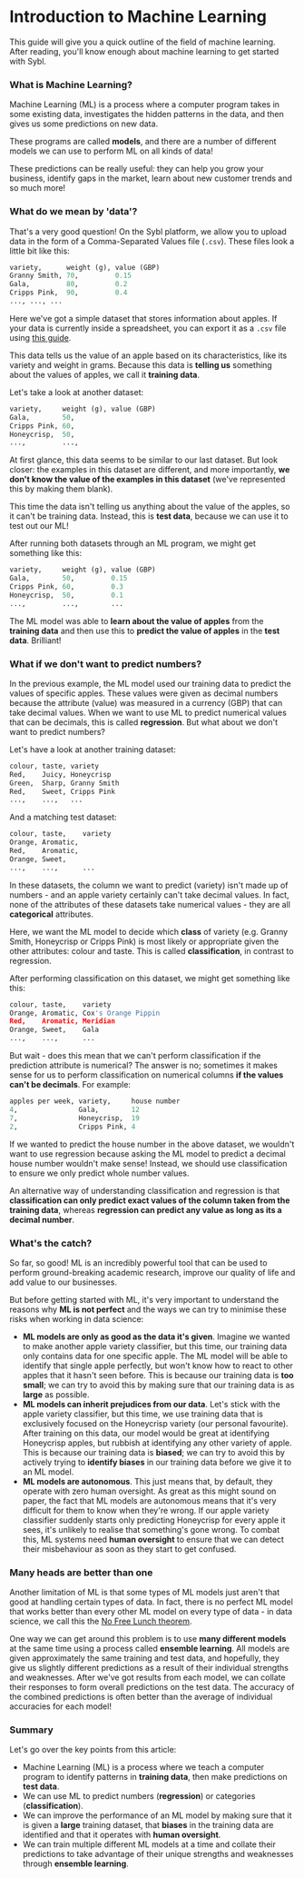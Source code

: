 # Introduction to Machine Learning

This guide will give you a quick outline of the field of machine learning. After reading, you'll know enough about machine learning to get started with Sybl.

### What is Machine Learning?

Machine Learning (ML) is a process where a computer program takes in some existing data, investigates the hidden patterns in the data, and then gives us some predictions on new data. 

These programs are called **models**, and there are a number of different models we can use to perform ML on all kinds of data!

These predictions can be really useful: they can help you grow your business, identify gaps in the market, learn about new customer trends and so much more!

### What do we mean by 'data'?

That's a very good question! On the Sybl platform, we allow you to upload data in the form of a Comma-Separated Values file (`.csv`). These files look a little bit like this:

```python
variety,      weight (g), value (GBP)
Granny Smith, 70,         0.15
Gala,         80,         0.2
Cripps Pink,  90,         0.4
..., ..., ...
```

Here we've got a simple dataset that stores information about apples. If your data is currently inside a spreadsheet, you can export it as a `.csv` file using [this guide](https://support.microsoft.com/en-us/office/save-a-workbook-to-text-format-txt-or-csv-3e9a9d6c-70da-4255-aa28-fcacf1f081e6). 

This data tells us the value of an apple based on its characteristics, like its variety and weight in grams. Because this data is **telling us** something about the values of apples, we call it **training data**.   

Let's take a look at another dataset:

```python
variety,     weight (g), value (GBP)
Gala,        50,
Cripps Pink, 60,
Honeycrisp,  50,
...,         ...,
```

At first glance, this data seems to be similar to our last dataset. But look closer: the examples in this dataset are different, and more importantly, **we don't know the value of the examples in this dataset** (we've represented this by making them blank).

This time the data isn't telling us anything about the value of the apples, so it can't be training data. Instead, this is **test data**, because we can use it to test out our ML!

After running both datasets through an ML program, we might get something like this:

```python
variety,     weight (g), value (GBP)
Gala,        50,         0.15
Cripps Pink, 60,         0.3
Honeycrisp,  50,         0.1
...,         ...,        ...
```

The ML model was able to **learn about the value of apples** from the **training data** and then use this to **predict the value of apples** in the **test data**. Brilliant!

### What if we don't want to predict numbers?

In the previous example, the ML model used our training data to predict the values of specific apples. These values were given as decimal numbers because the attribute (value) was measured in a currency (GBP) that can take decimal values. When we want to use ML to predict numerical values that can be decimals, this is called **regression**. But what about we don't want to predict numbers?

Let's have a look at another training dataset:

```python
colour, taste, variety
Red,    Juicy, Honeycrisp
Green,  Sharp, Granny Smith
Red,    Sweet, Cripps Pink
...,    ...,   ...
```

And a matching test dataset:

```python
colour, taste,    variety
Orange, Aromatic,
Red,    Aromatic,
Orange, Sweet,
...,    ...,      ...
```

In these datasets, the column we want to predict (variety) isn't made up of numbers - and an apple variety certainly can't take decimal values. In fact, none of the attributes of these datasets take numerical values - they are all **categorical** attributes.

Here, we want the ML model to decide which **class** of variety (e.g. Granny Smith, Honeycrisp or Cripps Pink) is most likely or appropriate given the other attributes: colour and taste. This is called **classification**, in contrast to regression.

After performing classification on this dataset, we might get something like this:

```python
colour, taste,    variety
Orange, Aromatic, Cox's Orange Pippin
Red,    Aromatic, Meridian
Orange, Sweet,    Gala
...,    ...,      ...
```

But wait - does this mean that we can't perform classification if the prediction attribute is numerical? The answer is no; sometimes it makes sense for us to perform classification on numerical columns **if the values can't be decimals**. For example:

```python
apples per week, variety,     house number
4,               Gala,        12
7,               Honeycrisp,  19
2,               Cripps Pink, 4
```

If we wanted to predict the house number in the above dataset, we wouldn't want to use regression because asking the ML model to predict a decimal house number wouldn't make sense! Instead, we should use classification to ensure we only predict whole number values.

An alternative way of understanding classification and regression is that **classification can only predict exact values of the column taken from the training data**, whereas **regression can predict any value as long as its a decimal number**.

### What's the catch?

So far, so good! ML is an incredibly powerful tool that can be used to perform ground-breaking academic research, improve our quality of life and add value to our businesses.

But before getting started with ML, it's very important to understand the reasons why **ML is not perfect** and the ways we can try to minimise these risks when working in data science:

- **ML models are only as good as the data it's given**. Imagine we wanted to make another apple variety classifier, but this time, our training data only contains data for one specific apple. The ML model will be able to identify that single apple perfectly, but won't know how to react to other apples that it hasn't seen before. This is because our training data is **too small**; we can try to avoid this by making sure that our training data is as **large** as possible.
- **ML models can inherit prejudices from our data**. Let's stick with the apple variety classifier, but this time, we use training data that is exclusively focused on the Honeycrisp variety (our personal favourite). After training on this data, our model would be great at identifying Honeycrisp apples, but rubbish at identifying any other variety of apple. This is because our training data is **biased**; we can try to avoid this by actively trying to **identify biases** in our training data before we give it to an ML model.
- **ML models are autonomous**. This just means that, by default, they operate with zero human oversight. As great as this might sound on paper, the fact that ML models are autonomous means that it's very difficult for them to know when they're wrong. If our apple variety classifier suddenly starts only predicting Honeycrisp for every apple it sees, it's unlikely to realise that something's gone wrong. To combat this, ML systems need **human oversight** to ensure that we can detect their misbehaviour as soon as they start to get confused.

### Many heads are better than one

Another limitation of ML is that some types of ML models just aren't that good at handling certain types of data. In fact, there is no perfect ML model that works better than every other ML model on every type of data - in data science, we call this the [No Free Lunch theorem](https://en.wikipedia.org/wiki/No_free_lunch_theorem).

One way we can get around this problem is to use **many different models** at the same time using a process called **ensemble learning**. All models are given approximately the same training and test data, and hopefully, they give us slightly different predictions as a result of their individual strengths and weaknesses. After we've got results from each model, we can collate their responses to form overall predictions on the test data. The accuracy of the combined predictions is often better than the average of individual accuracies for each model!  

### Summary

Let's go over the key points from this article:

- Machine Learning (ML) is a process where we teach a computer program to identify patterns in **training data**, then make predictions on **test data**.
- We can use ML to predict numbers (**regression**) or categories (**classification**).
- We can improve the performance of an ML model by making sure that it is given a **large** training dataset, that **biases** in the training data are identified and that it operates with **human oversight**.
- We can train multiple different ML models at a time and collate their predictions to take advantage of their unique strengths and weaknesses through **ensemble learning**.
